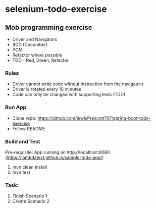 # selenium-todo-exercise

## Mob programming exercise

- Driver and Navigators
- BDD (Cucumber)
- POM
- Refactor where possible
- TDD - Red, Green, Refactor

### Rules

- Driver cannot write code without instruction from the navigators
- Driver is rotated every 10 minutes
- Code can only be changed with supporting tests (TDD)

### Run App

- Clone repo: https://github.com/lewisPrescott707/spring-boot-todo-exercise
- Follow README

### Build and Test

Pre-requisite: App running on http://localhost:8080 
(https://lambdatest.github.io/sample-todo-app/)

1. mvn clean install
2. mvn test

### Task:

1. Finish Scenario 1
2. Create Scenario 2
